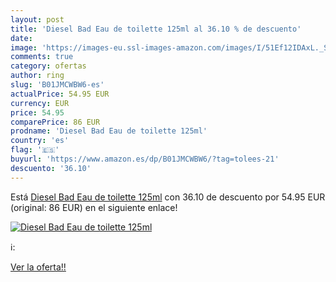 ```yaml
---
layout: post
title: 'Diesel Bad Eau de toilette 125ml al 36.10 % de descuento'
date: 
image: 'https://images-eu.ssl-images-amazon.com/images/I/51Ef12IDAxL._SL200_.jpg'
comments: true
category: ofertas
author: ring
slug: 'B01JMCWBW6-es'
actualPrice: 54.95 EUR
currency: EUR
price: 54.95
comparePrice: 86 EUR
prodname: 'Diesel Bad Eau de toilette 125ml'
country: 'es'
flag: '🇪🇸'
buyurl: 'https://www.amazon.es/dp/B01JMCWBW6/?tag=tolees-21'
descuento: '36.10'
---
```


Está [Diesel Bad Eau de toilette 125ml](https://www.amazon.es/dp/B01JMCWBW6/?tag=tolees-21) con 36.10 de descuento por 54.95 EUR (original: 86 EUR) en el siguiente enlace!

[![Diesel Bad Eau de toilette 125ml](https://images-eu.ssl-images-amazon.com/images/I/51Ef12IDAxL._SL200_.jpg)](https://www.amazon.es/dp/B01JMCWBW6/?tag=tolees-21)

ℹ️:


[Ver la oferta!!](https://www.amazon.es/dp/B01JMCWBW6/?tag=tolees-21)
